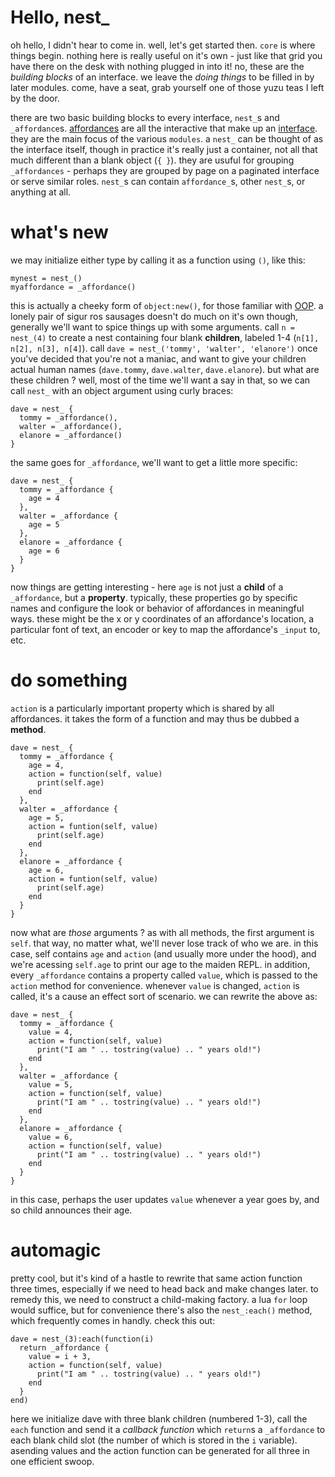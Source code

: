 # Hello, nest_

oh hello, I didn't hear to come in. well, let's get started then. `core` is where things begin. nothing here is really useful on it's own - just like that grid you have there on the desk with nothing plugged in into it! no, these are the _building blocks_ of an interface. we leave the _doing things_ to be filled in by later modules. come, have a seat, grab yourself one of those yuzu teas I left by the door.

there are two basic building blocks to every interface, `nest_`s and `_affordance`s. [affordances](https://jnd.org/affordances_and_design/) are all the interactive that make up an [interface](https://en.wikipedia.org/wiki/User_interface). they are the main focus of the various `modules`. a `nest_` can be thought of as the interface itself, though in practice it's really just a container, not all that much different than a blank object (`{ }`). they are usuful for grouping `_affordances` - perhaps they are grouped by page on a paginated interface or serve similar roles. `nest_`s can contain `affordance_`s, other `nest_`s, or anything at all.

# what's new

we may initialize either type by calling it as a function using `()`, like this:

```
mynest = nest_()
myaffordance = _affordance()
```

this is actually a cheeky form of `object:new()`, for those familiar with [OOP](https://en.wikipedia.org/wiki/Object-oriented_programming). a lonely pair of sigur ros sausages doesn't do much on it's own though, generally we'll want to spice things up with some arguments. call `n = nest_(4)` to create a nest containing four blank **children**, labeled 1-4 (`n[1], n[2], n[3], n[4]`). call `dave = nest_('tommy', 'walter', 'elanore')` once you've decided that you're not a maniac, and want to give your children actual human names (`dave.tommy`, `dave.walter`, `dave.elanore`). but what are these children ? well, most of the time we'll want a say in that, so we can call `nest_` with an object argument using curly braces:

```
dave = nest_ {
  tommy = _affordance(),
  walter = _affordance(),
  elanore = _affordance()
}
```

the same goes for `_affordance`, we'll want to get a little more specific:

```
dave = nest_ {
  tommy = _affordance {
    age = 4
  },
  walter = _affordance {
    age = 5
  },
  elanore = _affordance {
    age = 6
  }
}
```

now things are getting interesting - here `age` is not just a **child** of a `_affordance`, but a **property**. typically, these properties go by specific names and configure the look or behavior of affordances in meaningful ways. these might be the x or y coordinates of an affordance's location, a particular font of text, an encoder or key to map the affordance's `_input` to, etc. 

# do something

`action` is a particularly important property which is shared by all affordances. it takes the form of a function and may thus be dubbed a **method**.

```
dave = nest_ {
  tommy = _affordance {
    age = 4,
    action = function(self, value)
      print(self.age)
    end
  },
  walter = _affordance {
    age = 5,
    action = funtion(self, value)
      print(self.age)
    end
  },
  elanore = _affordance {
    age = 6,
    action = funtion(self, value)
      print(self.age)
    end
  }
}
```
now what are _those_ arguments ? as with all methods, the first argument is `self`. that way, no matter what, we'll never lose track of who we are. in this case, self contains `age` and `action` (and usually more under the hood), and we're acessing `self.age` to print our age to the maiden REPL. in addition, every `_affordance` contains a property called `value`, which is passed to the `action` method for convenience. whenever `value` is changed, `action` is called, it's a cause an effect sort of scenario. we can rewrite the above as:

```
dave = nest_ {
  tommy = _affordance {
    value = 4,
    action = function(self, value)
      print("I am " .. tostring(value) .. " years old!")
    end
  },
  walter = _affordance {
    value = 5,
    action = function(self, value)
      print("I am " .. tostring(value) .. " years old!")
    end
  },
  elanore = _affordance {
    value = 6,
    action = function(self, value)
      print("I am " .. tostring(value) .. " years old!")
    end
  }
}
```

in this case, perhaps the user updates `value` whenever a year goes by, and so child announces their age. 

# automagic

pretty cool, but it's kind of a hastle to rewrite that same action function three times, especially if we need to head back and make changes later. to remedy this, we need to construct a child-making factory. a lua `for` loop would suffice, but for convenience there's also the `nest_:each()` method, which frequently comes in handly. check this out:


```
dave = nest_(3):each(function(i)
  return _affordance {
    value = i + 3,
    action = function(self, value) 
      print("I am " .. tostring(value) .. " years old!")
    end
  }
end)
```

here we initialize dave with three blank children (numbered 1-3), call the `each` function and send it a _callback function_ which `return`s a `_affordance` to each blank child slot (the number of which is stored in the `i` variable). asending values and the action function can be generated for all three in one efficient swoop.
